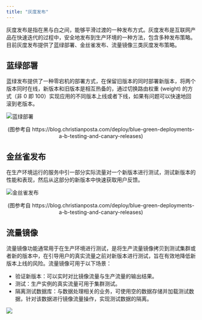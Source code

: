 ```yaml
---
title: "灰度发布"
---
```


灰度发布是指在黑与白之间，能够平滑过渡的一种发布方式。灰度发布是互联网产品在快速迭代的过程中，安全地发布到生产环境的一种方法，包含多种发布策略。目前灰度发布提供了蓝绿部署、金丝雀发布、流量镜像三类灰度发布策略。

## 蓝绿部署

蓝绿发布提供了一种零宕机的部署方式，在保留旧版本的同时部署新版本，将两个版本同时在线，新版本和旧版本是相互热备的，通过切换路由权重 (weight) 的方式（非 0 即 100）实现应用的不同版本上线或者下线，如果有问题可以快速地回滚到老版本。

![蓝绿部署](https://pek3b.qingstor.com/kubesphere-docs/png/20190408172523.png)

<center>(图参考自 https://blog.christianposta.com/deploy/blue-green-deployments-a-b-testing-and-canary-releases)</center>

## 金丝雀发布

在生产环境运行的服务中引一部分实际流量对一个新版本进行测试，测试新版本的性能和表现，然后从这部分的新版本中快速获取用户反馈。

![金丝雀发布](https://pek3b.qingstor.com/kubesphere-docs/png/20190408172716.png)

<center>(图参考自 https://blog.christianposta.com/deploy/blue-green-deployments-a-b-testing-and-canary-releases)</center>

## 流量镜像

流量镜像功能通常用于在生产环境进行测试，是将生产流量镜像拷贝到测试集群或者新的版本中，在引导用户的真实流量之前对新版本进行测试，旨在有效地降低新版本上线的风险。流量镜像可用于以下场景：

- 验证新版本：可以实时对比镜像流量与生产流量的输出结果。
- 测试：生产实例的真实流量可用于集群测试。
- 隔离测试数据库：与数据处理相关的业务，可使用空的数据存储并加载测试数据，针对该数据进行镜像流量操作，实现测试数据的隔离。

![](https://pek3b.qingstor.com/kubesphere-docs/png/20190409101655.png)



